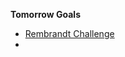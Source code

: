 **Tomorrow Goals**
- [Rembrandt Challenge](https://epic.avature.net/mailRedir.php?u=1&code=PU9iqYzVw_gc1ty6QcVuo0XpGGZIicCW&link=13&transformedUrl=cfeaa66cf7f8617c8637881a9f305c3cbc79b3143032915c7cbb698af2e46719)
- 